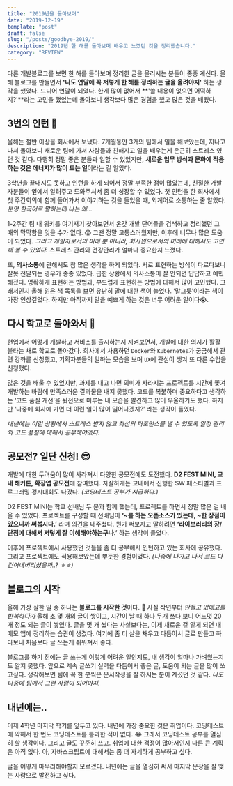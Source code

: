 ```yaml
---
title: "2019년을 돌아보며"
date: "2019-12-19"
template: "post"
draft: false
slug: "/posts/goodbye-2019/"
description: "2019년 한 해를 돌아보며 배우고 느꼈던 것을 정리했습니다."
category: "REVIEW"
---
```


다른 개발블로그를 보면 한 해를 돌아보며 정리한 글을 올리시는 분들이 종종 계신다. 올해 블로그를 만들면서 **'나도 연말에 꼭 저렇게 한 해를 정리하는 글을 올려야지'** 하는 생각을 했었다. 드디어 연말이 되었다. 한게 많이 없어서 **'쓸 내용이 없으면 어떡하지?'**라는 고민을 했었는데 돌아보니 생각보다 많은 경험을 했고 많은 것을 배웠다.

## 3번의 인턴 🏢
올해는 절반 이상을 회사에서 보냈다. 7개월동안 3개의 팀에서 일을 해보았는데, 지나고나서 돌아보니 새로운 팀에 가서 사람들과 친해지고 일을 배우는게 은근히 스트레스 였던 것 같다. 다행히 정말 좋은 분들과 일할 수 있었지만, **새로운 업무 방식과 문화에 적응하는 것은 에너지가 많이 드는 일**이라는 걸 알았다.

3학년을 끝내지도 못하고 인턴을 하게 되어서 정말 부족한 점이 많았는데, 친절한 개발자분들이 옆에서 알려주고 도와주셔서 좀 더 성장할 수 있었다. 첫 인턴을 한 회사에서 첫 주간회의에 함께 들어가서 이야기하는 것을 들었을 때, 외계어로 소통하는 줄 알았다. *분명 한국어로 말하는데 나는 왜…* 

1-2주간 팀 내 위키를 여기저기 찾아보면서 온갖 개발 단어들을 검색하고 정리했던 그 때의 막막함을 잊을 수가 없다. 😱 그땐 정말 고통스러웠지만, 이후에 너무나 많은 도움이 되었다. *그리고 개발자로서의 미래 뿐 아니라, 회사원으로서의 미래에 대해서도 고민해 볼 수 있었다.* 스트레스 관리와 건강관리가 얼마나 중요한지 느꼈다. 

또, **의사소통**에 관해서도 참 많은 생각을 하게 되었다. 서로 표현하는 방식이 다르다보니 잘못 전달되는 경우가 종종 있었다. 급한 상황에서 의사소통이 잘 안되면 답답하고 예민해졌다. 명확하게 표현하는 방법과, 부드럽게 표현하는 방법에 대해서 많이 고민했다. 그래서인지 올해 읽은 책 목록을 보면 유난히 말에 대한 책이 늘었다. ‘말그릇’이라는 책이 가장 인상깊었다. 하지만 아직까지 말을 예쁘게 하는 것은 너무 어려운 일이다😭.

## 다시 학교로 돌아와서 🏫
현업에서 어떻게 개발하고 서비스를 출시하는지 지켜보면서, 개발에 대한 의지가 활활 불타는 채로 학교로 돌아갔다. 회사에서 사용하던 `Docker`와 `Kubernetes`가 궁금해서 관련 강좌를 신청했고, 기획자분들의 일하는 모습을 보며 `UX`에 관심이 생겨 또 다른 수업을 신청했다. 

많은 것을 배울 수 있었지만, 과제를 내고 나면 의미가 사라지는 프로젝트를 시간에 쫓겨 개발하는 바람에 만족스러운 결과물을 내지 못했다. 코드를 복붙하며 중요하다고 생각하는 ‘코드 품질 개선’을 뒷전으로 미루는 내 모습을 발견하고 많이 우울하기도 했다. 하지만 ‘나중에 회사에 가면 더 이런 일이 많이 일어나겠지?’ 라는 생각이 들었다. 

*내년에는 이런 상황에서 스트레스 받지 않고 최선의 퍼포먼스를 낼 수 있도록 일정 관리와 코드 품질에 대해서 공부해야겠다.*

## 공모전? 일단 신청! 😎
개발에 대한 두려움이 많이 사라져서 다양한 공모전에도 도전했다. **D2 FEST MINI, 교내 해커톤, 확장앱 공모전**에 참여했다. 자잘하게는 교내에서 진행한 SW 페스티벌과 프로그래밍 경시대회도 나갔다. *(코딩테스트 공부가 시급하다.)*

D2 FEST MINI는 학교 선배님 두 분과 함께 했는데, 프로젝트를 하면서 정말 많은 걸 배울 수 있었다. 프로젝트를 구성할 때 선배님이 **‘~를 하는 오픈소스가 있는데, ~한 장점이 있으니까 써봅시다.’** 라며 의견을 내주셨다. 뭔가 써보자고 말하려면 **‘라이브러리의 장/단점에 대해서 저렇게 잘 이해해야하는구나.’** 하는 생각이 들었다.

이후에 프로젝트에서 사용했던 것들을 좀 더 공부해서 인턴하고 있는 회사에 공유했다. 그리고 프로젝트에도 적용해보았는데 뿌듯한 경험이었다. *(나중에 나가고 나서 코드 다 걷어내버리셨을까..? ㅎㅎ)*

## 블로그의 시작 
올해 가장 잘한 일 중 하나는 **블로그를 시작한 것**이다. 💯 사실 작년부터 *만들고 없애고를 반복하다가* 올해 초 몇 개의 글이 쌓이고, 시간이 날 때 하나 두개 쓰다 보니 어느덧 20개 정도 되는 글이 쌓였다. 글을 몇 개 썼다는 사실보다는, 이제 새로운 걸 알게 되면 내 메모 앱에 정리하는 습관이 생겼다. 여기에 좀 더 살을 채우고 다듬어서 글로 만들고 하다보니 처음보다 글 쓰는게 쉬워져서 좋다.

블로그를 하기 전에는 글 쓰는게 이렇게 어려운 일인지도, 내 생각이 얼마나 가벼웠는지도 알지 못했다. 앞으로 계속 글쓰기 실력을 다듬어서 좋은 글, 도움이 되는 글을 많이 쓰고싶다. 생각해보면 팀에 꼭 한 분씩은 문서작성을 잘 하시는 분이 계셨던 것 같다. *나도 나중에 팀에서 그런 사람이 되어야지.*

## 내년에는..
이제 4학년 마지막 학기를 앞두고 있다. 내년에 가장 중요한 것은 취업이다. 코딩테스트에 약해서 한 번도 코딩테스트를 통과한 적이 없다. 😂 그래서 코딩테스트 공부를 열심히 할 생각이다. 그리고 글도 꾸준히 쓰고. 취업에 대한 걱정이 많아서인지 다른 큰 계획은 아직 없다. 아, 자바스크립트에 대해서는 좀 더 자세하게 공부하고 싶다. 

글을 어떻게 마무리해야할지 모르겠다. 내년에는 글을 열심히 써서 마지막 문장을 잘 맺는 사람으로 발전하고 싶다.
